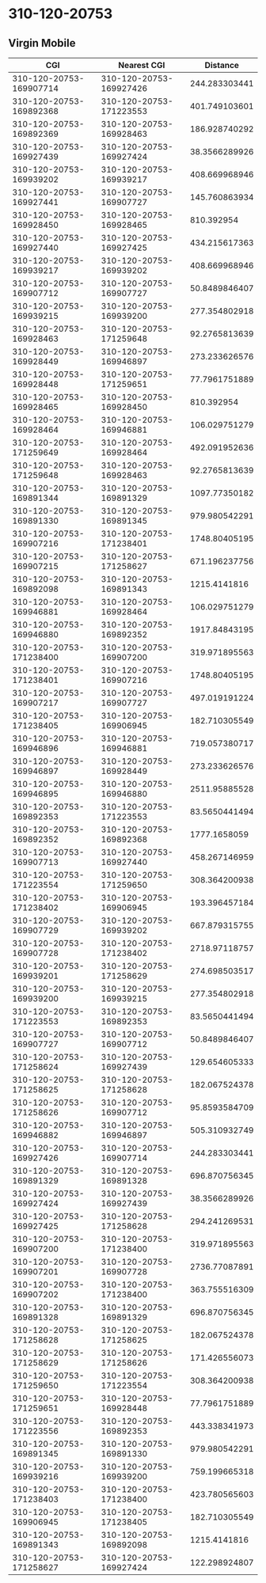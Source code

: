 # 310-120-20753
## Virgin Mobile


| CGI | Nearest CGI | Distance |
|-----|-------------|----------|
| 310-120-20753-169907714 | 310-120-20753-169927426 | 244.283303441 |
| 310-120-20753-169892368 | 310-120-20753-171223553 | 401.749103601 |
| 310-120-20753-169892369 | 310-120-20753-169928463 | 186.928740292 |
| 310-120-20753-169927439 | 310-120-20753-169927424 | 38.3566289926 |
| 310-120-20753-169939202 | 310-120-20753-169939217 | 408.669968946 |
| 310-120-20753-169927441 | 310-120-20753-169907727 | 145.760863934 |
| 310-120-20753-169928450 | 310-120-20753-169928465 | 810.392954 |
| 310-120-20753-169927440 | 310-120-20753-169927425 | 434.215617363 |
| 310-120-20753-169939217 | 310-120-20753-169939202 | 408.669968946 |
| 310-120-20753-169907712 | 310-120-20753-169907727 | 50.8489846407 |
| 310-120-20753-169939215 | 310-120-20753-169939200 | 277.354802918 |
| 310-120-20753-169928463 | 310-120-20753-171259648 | 92.2765813639 |
| 310-120-20753-169928449 | 310-120-20753-169946897 | 273.233626576 |
| 310-120-20753-169928448 | 310-120-20753-171259651 | 77.7961751889 |
| 310-120-20753-169928465 | 310-120-20753-169928450 | 810.392954 |
| 310-120-20753-169928464 | 310-120-20753-169946881 | 106.029751279 |
| 310-120-20753-171259649 | 310-120-20753-169928464 | 492.091952636 |
| 310-120-20753-171259648 | 310-120-20753-169928463 | 92.2765813639 |
| 310-120-20753-169891344 | 310-120-20753-169891329 | 1097.77350182 |
| 310-120-20753-169891330 | 310-120-20753-169891345 | 979.980542291 |
| 310-120-20753-169907216 | 310-120-20753-171238401 | 1748.80405195 |
| 310-120-20753-169907215 | 310-120-20753-171258627 | 671.196237756 |
| 310-120-20753-169892098 | 310-120-20753-169891343 | 1215.4141816 |
| 310-120-20753-169946881 | 310-120-20753-169928464 | 106.029751279 |
| 310-120-20753-169946880 | 310-120-20753-169892352 | 1917.84843195 |
| 310-120-20753-171238400 | 310-120-20753-169907200 | 319.971895563 |
| 310-120-20753-171238401 | 310-120-20753-169907216 | 1748.80405195 |
| 310-120-20753-169907217 | 310-120-20753-169907727 | 497.019191224 |
| 310-120-20753-171238405 | 310-120-20753-169906945 | 182.710305549 |
| 310-120-20753-169946896 | 310-120-20753-169946881 | 719.057380717 |
| 310-120-20753-169946897 | 310-120-20753-169928449 | 273.233626576 |
| 310-120-20753-169946895 | 310-120-20753-169946880 | 2511.95885528 |
| 310-120-20753-169892353 | 310-120-20753-171223553 | 83.5650441494 |
| 310-120-20753-169892352 | 310-120-20753-169892368 | 1777.1658059 |
| 310-120-20753-169907713 | 310-120-20753-169927440 | 458.267146959 |
| 310-120-20753-171223554 | 310-120-20753-171259650 | 308.364200938 |
| 310-120-20753-171238402 | 310-120-20753-169906945 | 193.396457184 |
| 310-120-20753-169907729 | 310-120-20753-169939202 | 667.879315755 |
| 310-120-20753-169907728 | 310-120-20753-171238402 | 2718.97118757 |
| 310-120-20753-169939201 | 310-120-20753-171258629 | 274.698503517 |
| 310-120-20753-169939200 | 310-120-20753-169939215 | 277.354802918 |
| 310-120-20753-171223553 | 310-120-20753-169892353 | 83.5650441494 |
| 310-120-20753-169907727 | 310-120-20753-169907712 | 50.8489846407 |
| 310-120-20753-171258624 | 310-120-20753-169927439 | 129.654605333 |
| 310-120-20753-171258625 | 310-120-20753-171258628 | 182.067524378 |
| 310-120-20753-171258626 | 310-120-20753-169907712 | 95.8593584709 |
| 310-120-20753-169946882 | 310-120-20753-169946897 | 505.310932749 |
| 310-120-20753-169927426 | 310-120-20753-169907714 | 244.283303441 |
| 310-120-20753-169891329 | 310-120-20753-169891328 | 696.870756345 |
| 310-120-20753-169927424 | 310-120-20753-169927439 | 38.3566289926 |
| 310-120-20753-169927425 | 310-120-20753-171258628 | 294.241269531 |
| 310-120-20753-169907200 | 310-120-20753-171238400 | 319.971895563 |
| 310-120-20753-169907201 | 310-120-20753-169907728 | 2736.77087891 |
| 310-120-20753-169907202 | 310-120-20753-171238400 | 363.755516309 |
| 310-120-20753-169891328 | 310-120-20753-169891329 | 696.870756345 |
| 310-120-20753-171258628 | 310-120-20753-171258625 | 182.067524378 |
| 310-120-20753-171258629 | 310-120-20753-171258626 | 171.426556073 |
| 310-120-20753-171259650 | 310-120-20753-171223554 | 308.364200938 |
| 310-120-20753-171259651 | 310-120-20753-169928448 | 77.7961751889 |
| 310-120-20753-171223556 | 310-120-20753-169892353 | 443.338341973 |
| 310-120-20753-169891345 | 310-120-20753-169891330 | 979.980542291 |
| 310-120-20753-169939216 | 310-120-20753-169939200 | 759.199665318 |
| 310-120-20753-171238403 | 310-120-20753-171238400 | 423.780565603 |
| 310-120-20753-169906945 | 310-120-20753-171238405 | 182.710305549 |
| 310-120-20753-169891343 | 310-120-20753-169892098 | 1215.4141816 |
| 310-120-20753-171258627 | 310-120-20753-169927424 | 122.298924807 |
